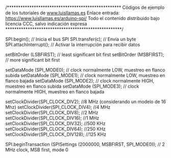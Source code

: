 /***************************************************
Códigos de ejemplo de los tutoriales de www.luisllamas.es
Enlace entrada: https://www.luisllamas.es/arduino-spi/
Todo el contenido distribuido bajo licencia CCC, salvo indicación expresa
****************************************************/

SPI.begin();            // Inicia el bus SPI
SPI.transfer(c);        // Envía un byte
SPI.attachInterrupt();	// Activar la interrupción para recibir datos


setBitOrder (LSBFIRST);   // least significant bit first
setBitOrder (MSBFIRST);   // more significant bit first


setDataMode (SPI_MODE0);  // clock normalmente LOW, muestreo en flanco subida
setDataMode (SPI_MODE1);  // clock normalmente LOW, muestreo en flanco bajada
setDataMode (SPI_MODE2);  // clock normalmente HIGH, muestreo en flanco subida
setDataMode (SPI_MODE3);  // clock normalmente HIGH, muestreo en flanco bajada


setClockDivider(SPI_CLOCK_DIV2);   //8 MHz (considerando un modelo de 16 Mhz)
setClockDivider(SPI_CLOCK_DIV4);   //4 MHz
setClockDivider(SPI_CLOCK_DIV8);   //2 MHz
setClockDivider(SPI_CLOCK_DIV16);  //1 MHz
setClockDivider(SPI_CLOCK_DIV32);  //500 KHz
setClockDivider(SPI_CLOCK_DIV64);  //250 KHz
setClockDivider(SPI_CLOCK_DIV128); //125 KHz


SPI.beginTransaction (SPISettings (2000000, MSBFIRST, SPI_MODE0));  // 2 MHz clock, MSB first, mode 0
